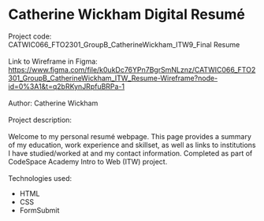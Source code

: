 # Catherine Wickham Digital Resumé

Project code: CATWIC066_FTO2301_GroupB_CatherineWickham_ITW9_Final Resume<br />
<br />
Link to Wireframe in Figma: <br />
https://www.figma.com/file/k0ukDc76YPn7BgrSmNLznz/CATWIC066_FTO2301_GroupB_CatherineWickham_ITW_Resume-Wireframe?node-id=0%3A1&t=q2bRKynJRpfuBRPa-1
<br />
<br />
Author: Catherine Wickham<br />
<br />
Project description:<br />
<br />
Welcome to my personal resumé webpage. This page provides a summary of my education, work experience and skillset, as well as links to institutions I have studied/worked at and my contact information.
Completed as part of CodeSpace Academy Intro to Web (ITW) project.<br />
<br />
Technologies used:

- HTML
- CSS
- FormSubmit
